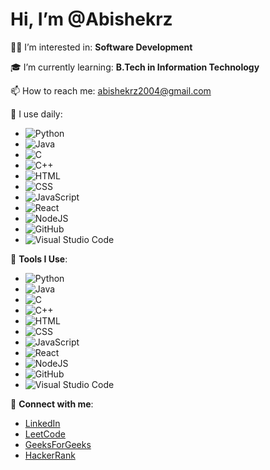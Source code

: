 # Hi, I’m @Abishekrz

👨‍💻 I’m interested in: **Software Development**

🎓 I’m currently learning: **B.Tech in Information Technology**

📫 How to reach me: [abishekrz2004@gmail.com](mailto:abishekrz2004@gmail.com)

🚀 I use daily: 
- ![Python](https://img.shields.io/badge/-Python-black?style=flat-square&logo=python)
- ![Java](https://img.shields.io/badge/-Java-black?style=flat-square&logo=java)
- ![C](https://img.shields.io/badge/-C-black?style=flat-square&logo=c)
- ![C++](https://img.shields.io/badge/-C++-black?style=flat-square&logo=cplusplus)
- ![HTML](https://img.shields.io/badge/-HTML-black?style=flat-square&logo=html5)
- ![CSS](https://img.shields.io/badge/-CSS-black?style=flat-square&logo=css3)
- ![JavaScript](https://img.shields.io/badge/-JavaScript-black?style=flat-square&logo=javascript)
- ![React](https://img.shields.io/badge/-React-black?style=flat-square&logo=react)
- ![NodeJS](https://img.shields.io/badge/-NodeJS-black?style=flat-square&logo=node.js)
- ![GitHub](https://img.shields.io/badge/-GitHub-black?style=flat-square&logo=github)
- ![Visual Studio Code](https://img.shields.io/badge/-VSCode-black?style=flat-square&logo=visual-studio-code)

🔧 **Tools I Use**:
- ![Python](https://img.shields.io/badge/-Python-black?style=flat-square&logo=python)
- ![Java](https://img.shields.io/badge/-Java-black?style=flat-square&logo=java)
- ![C](https://img.shields.io/badge/-C-black?style=flat-square&logo=c)
- ![C++](https://img.shields.io/badge/-C++-black?style=flat-square&logo=cplusplus)
- ![HTML](https://img.shields.io/badge/-HTML-black?style=flat-square&logo=html5)
- ![CSS](https://img.shields.io/badge/-CSS-black?style=flat-square&logo=css3)
- ![JavaScript](https://img.shields.io/badge/-JavaScript-black?style=flat-square&logo=javascript)
- ![React](https://img.shields.io/badge/-React-black?style=flat-square&logo=react)
- ![NodeJS](https://img.shields.io/badge/-NodeJS-black?style=flat-square&logo=node.js)
- ![GitHub](https://img.shields.io/badge/-GitHub-black?style=flat-square&logo=github)
- ![Visual Studio Code](https://img.shields.io/badge/-VSCode-black?style=flat-square&logo=visual-studio-code)

📱 **Connect with me**:
- [LinkedIn](https://www.linkedin.com/in/r-s-abishek-668380282)
- [LeetCode](https://leetcode.com/u/abishekrz2004/)
- [GeeksForGeeks](https://www.geeksforgeeks.org/user/user_tcy7lh4yznr/)
- [HackerRank](https://www.hackerrank.com/profile/abishekrz2004)

<!---
Abishekrz/Abishekrz is a ✨ special ✨ repository because its `README.md` (this file) appears on your GitHub profile.
You can click the Preview link to take a look at your changes.
--->
